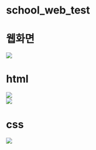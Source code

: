# school_web_test

# 웹화면

<img src="https://user-images.githubusercontent.com/96267331/172769702-daa42be2-e9df-49c6-9c26-367aa5960c75.PNG"></img>

# html

<img src="https://user-images.githubusercontent.com/96267331/172769707-5e8de123-794c-4226-9596-9445e7cbc672.PNG"></img><br>
<img src="https://user-images.githubusercontent.com/96267331/172769699-bebc8fc6-775f-482f-84a5-85c6218468d5.PNG"></img>

# css

<img src="https://user-images.githubusercontent.com/96267331/172769706-28ca7c50-f376-4550-881a-a151ae60d84f.PNG"></img>
